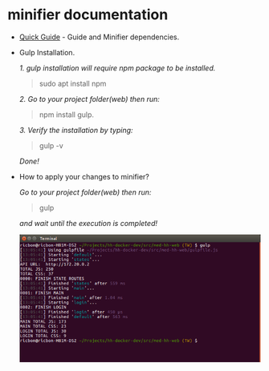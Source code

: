 minifier documentation
=======

- [Quick Guide](https://github.com/medisource101/medisource-docs/blob/master/minify/Minifier_guide.md) - Guide and Minifier dependencies.
- Gulp Installation. 

    *1. gulp installation will require npm package to be installed.*

    >sudo apt install npm

    *2. Go to your project folder(web) then run:*

    >npm install gulp.
    
    *3. Verify the installation by typing:*

    >gulp -v

    *Done!*

- How to apply your changes to minifier?

    *Go to your project folder(web) then run:*
    
    >gulp

    *and wait until the execution is completed!*
    
    ![](minify/images/minify.png)
